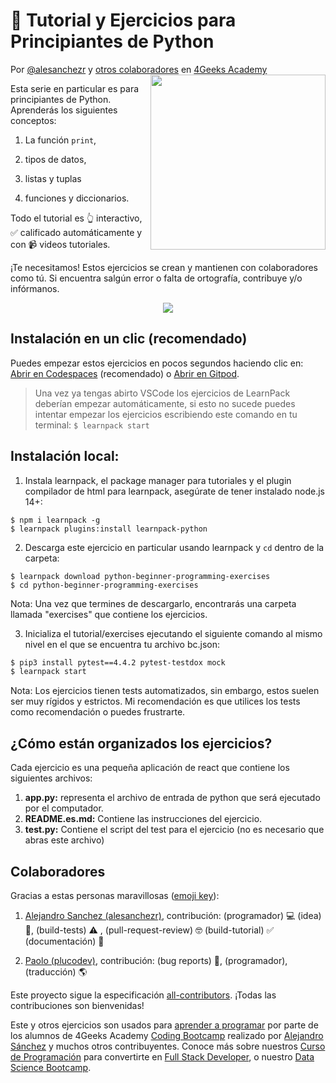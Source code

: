 <!-- hide -->
# 🐍 Tutorial y Ejercicios para Principiantes de Python

Por <a href="https://twitter.com/alesanchezr">@alesanchezr</a> y <a href="https://github.com/4GeeksAcademy/python-beginner-programming-exercises/graphs/contributors">otros colaboradores</a> en <a href="http://4geeksacademy.co/">4Geeks Academy</a><a href="https://www.4geeksacademy.com"><img height="280" align="right" src="https://github.com/ElviraQDP/python-beginner-programming-exercises/blob/master/badge-python-bg.png"></a>
<!-- endhide -->
Esta serie en particular es para principiantes de Python. Aprenderás los siguientes conceptos:

1. La función `print`, 

2. tipos de datos, 

3. listas y tuplas

4. funciones y diccionarios.

Todo el tutorial es 👆 interactivo, ✅ calificado automáticamente y con 📹 videos tutoriales.

<!-- hide -->

¡Te necesitamos! Estos ejercicios se crean y mantienen con colaboradores como tú. Si encuentra salgún error o falta de ortografía, contribuye y/o infórmanos.

<p align="center">
  <a href="https://www.youtube.com/watch?v=GjQEotj3t6Y&list=PLCVs_S8Skwp9_apbj_ls2euakDALiWqSN"><img src="https://github.com/4GeeksAcademy/python-beginner-programming-exercises/blob/master/python-intro.gif?raw=true"></a>
</p>

## Instalación en un clic (recomendado)

Puedes empezar estos ejercicios en pocos segundos haciendo clic en: [Abrir en Codespaces](https://codespaces.new/?repo=4GeeksAcademy/python-beginner-programming-exercises) (recomendado) o [Abrir en Gitpod](https://gitpod.io#https://github.com/4GeeksAcademy/python-beginner-programming-exercises).

> Una vez ya tengas abirto VSCode los ejercicios de LearnPack deberían empezar automáticamente, si esto no sucede puedes intentar empezar los ejercicios escribiendo este comando en tu terminal: `$ learnpack start`

## Instalación local:

1. Instala learnpack, el package manager para tutoriales y el plugin compilador de html para learnpack, asegúrate de tener instalado node.js 14+:

```
$ npm i learnpack -g
$ learnpack plugins:install learnpack-python
```

2.  Descarga este ejercicio en particular usando learnpack y `cd` dentro de la carpeta:

```
$ learnpack download python-beginner-programming-exercises
$ cd python-beginner-programming-exercises
```

Nota: Una vez que termines de descargarlo, encontrarás una carpeta llamada "exercises" que contiene los ejercicios. 

3. Inicializa el tutorial/exercises ejecutando el siguiente comando al mismo nivel en el que se encuentra tu archivo bc.json: 

```sh
$ pip3 install pytest==4.4.2 pytest-testdox mock
$ learnpack start
```

<!-- endhide -->

Nota: Los ejercicios tienen tests automatizados, sin embargo, estos suelen ser muy rígidos y estrictos. Mi recomendación es que utilices los tests como recomendación o puedes frustrarte.

## ¿Cómo están organizados los ejercicios?

Cada ejercicio es una pequeña aplicación de react que contiene los siguientes archivos:

1. **app.py:** representa el archivo de entrada de python que será ejecutado por el computador.
2. **README.es.md:** Contiene las instrucciones del ejercicio.
3. **test.py:** Contiene el script del test para el ejercicio (no es necesario que abras este archivo) 

## Colaboradores
 
Gracias a estas personas maravillosas ([emoji key](https://github.com/kentcdodds/all-contributors#emoji-key)):

1. [Alejandro Sanchez (alesanchezr)](https://github.com/alesanchezr), contribución: (programador) 💻 (idea) 🤔, (build-tests) ⚠️ , (pull-request-review) 🤓 (build-tutorial) ✅ (documentación) 📖

2. [Paolo (plucodev)](https://github.com/plucodev), contribución: (bug reports) 🐛, (programador), (traducción) 🌎

Este proyecto sigue la especificación [all-contributors](https://github.com/kentcdodds/all-contributors). ¡Todas las contribuciones son bienvenidas!

Este y otros ejercicios son usados para [aprender a programar](https://4geeksacademy.com/es/aprender-a-programar/aprender-a-programar-desde-cero) por parte de los alumnos de 4Geeks Academy [Coding Bootcamp](https://4geeksacademy.com/us/coding-bootcamp) realizado por [Alejandro Sánchez](https://twitter.com/alesanchezr) y muchos otros contribuyentes. Conoce más sobre nuestros [Curso de Programación](https://4geeksacademy.com/es/curso-de-programacion-desde-cero?lang=es) para convertirte en [Full Stack Developer](https://4geeksacademy.com/es/coding-bootcamps/desarrollador-full-stack/?lang=es), o nuestro [Data Science Bootcamp](https://4geeksacademy.com/es/coding-bootcamps/curso-datascience-machine-learning).

